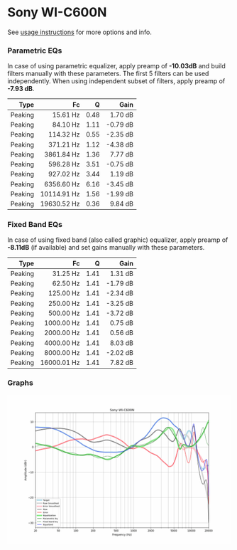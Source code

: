 # Sony WI-C600N
See [usage instructions](https://github.com/jaakkopasanen/AutoEq#usage) for more options and info.

### Parametric EQs
In case of using parametric equalizer, apply preamp of **-10.03dB** and build filters manually
with these parameters. The first 5 filters can be used independently.
When using independent subset of filters, apply preamp of **-7.93 dB**.

| Type    | Fc          |    Q | Gain     |
|--------:|------------:|-----:|---------:|
| Peaking | 15.61 Hz    | 0.48 | 1.70 dB  |
| Peaking | 84.10 Hz    | 1.11 | -0.79 dB |
| Peaking | 114.32 Hz   | 0.55 | -2.35 dB |
| Peaking | 371.21 Hz   | 1.12 | -4.38 dB |
| Peaking | 3861.84 Hz  | 1.36 | 7.77 dB  |
| Peaking | 596.28 Hz   | 3.51 | -0.75 dB |
| Peaking | 927.02 Hz   | 3.44 | 1.19 dB  |
| Peaking | 6356.60 Hz  | 6.16 | -3.45 dB |
| Peaking | 10114.91 Hz | 1.56 | -1.99 dB |
| Peaking | 19630.52 Hz | 0.36 | 9.84 dB  |

### Fixed Band EQs
In case of using fixed band (also called graphic) equalizer, apply preamp of **-8.11dB**
(if available) and set gains manually with these parameters.

| Type    | Fc          |    Q | Gain     |
|--------:|------------:|-----:|---------:|
| Peaking | 31.25 Hz    | 1.41 | 1.31 dB  |
| Peaking | 62.50 Hz    | 1.41 | -1.79 dB |
| Peaking | 125.00 Hz   | 1.41 | -2.34 dB |
| Peaking | 250.00 Hz   | 1.41 | -3.25 dB |
| Peaking | 500.00 Hz   | 1.41 | -3.72 dB |
| Peaking | 1000.00 Hz  | 1.41 | 0.75 dB  |
| Peaking | 2000.00 Hz  | 1.41 | 0.56 dB  |
| Peaking | 4000.00 Hz  | 1.41 | 8.03 dB  |
| Peaking | 8000.00 Hz  | 1.41 | -2.02 dB |
| Peaking | 16000.01 Hz | 1.41 | 7.82 dB  |

### Graphs
![](./Sony%20WI-C600N.png)